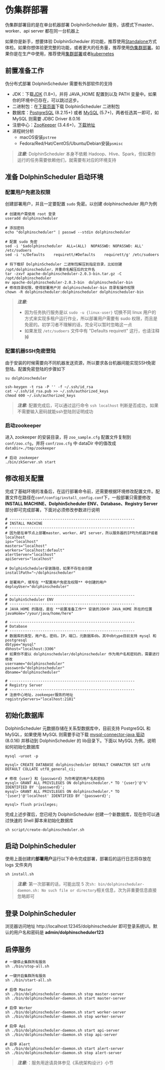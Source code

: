 # 伪集群部署

伪集群部署目的是在单台机器部署 DolphinScheduler 服务，该模式下master、worker、api server 都在同一台机器上

如果你是新手，想要体验 DolphinScheduler 的功能，推荐使用[Standalone](standalone.md)方式体检。如果你想体验更完整的功能，或者更大的任务量，推荐使用[伪集群部署](pseudo-cluster.md)。如果你是在生产中使用，推荐使用[集群部署](cluster.md)或者[kubernetes](kubernetes.md)

## 前置准备工作

伪分布式部署 DolphinScheduler 需要有外部软件的支持

* JDK：下载[JDK][jdk] (1.8+)，并将 JAVA_HOME 配置到以及 PATH 变量中。如果你的环境中已存在，可以跳过这步。
* 二进制包：在[下载页面](https://dolphinscheduler.apache.org/zh-cn/download/download.html)下载 DolphinScheduler 二进制包
* 数据库：[PostgreSQL](https://www.postgresql.org/download/) (8.2.15+) 或者 [MySQL](https://dev.mysql.com/downloads/mysql/) (5.7+)，两者任选其一即可，如 MySQL 则需要 JDBC Driver 8.0.16
* 注册中心：[ZooKeeper](https://zookeeper.apache.org/releases.html) (3.4.6+)，[下载地址][zookeeper]
* 进程树分析
  * macOS安装`pstree`
  * Fedora/Red/Hat/CentOS/Ubuntu/Debian安装`psmisc`

> **_注意:_** DolphinScheduler 本身不依赖 Hadoop、Hive、Spark，但如果你运行的任务需要依赖他们，就需要有对应的环境支持

## 准备 DolphinScheduler 启动环境

### 配置用户免密及权限

创建部署用户，并且一定要配置 `sudo` 免密。以创建 dolphinscheduler 用户为例

```shell
# 创建用户需使用 root 登录
useradd dolphinscheduler

# 添加密码
echo "dolphinscheduler" | passwd --stdin dolphinscheduler

# 配置 sudo 免密
sed -i '$adolphinscheduler  ALL=(ALL)  NOPASSWD: NOPASSWD: ALL' /etc/sudoers
sed -i 's/Defaults    requirett/#Defaults    requirett/g' /etc/sudoers

# 将下载好 DolphinScheduler 二进制包解压到指定目录，比如创建 /opt/dolphinscheduler，并重命名解压后的文件名
tar -zxvf apache-dolphinscheduler-2.0.3-bin.tar.gz -C /opt/dolphinscheduler
mv apache-dolphinscheduler-2.0.3-bin  dolphinscheduler-bin
# 修改目录权限，使得部署用户对 dolphinscheduler-bin 目录有操作权限
chown -R dolphinscheduler:dolphinscheduler dolphinscheduler-bin
```

> **_注意:_**
>
> * 因为任务执行服务是以 `sudo -u {linux-user}` 切换不同 linux 用户的方式来实现多租户运行作业，所以部署用户需要有 sudo 权限，而且是免密的。初学习者不理解的话，完全可以暂时忽略这一点
> * 如果发现 `/etc/sudoers` 文件中有 "Defaults requirett" 这行，也请注释掉

### 配置机器SSH免密登陆

由于安装的时候需要向不同机器发送资源，所以要求各台机器间能实现SSH免密登陆。配置免密登陆的步骤如下

```shell
su dolphinscheduler

ssh-keygen -t rsa -P '' -f ~/.ssh/id_rsa
cat ~/.ssh/id_rsa.pub >> ~/.ssh/authorized_keys
chmod 600 ~/.ssh/authorized_keys
```

> **_注意:_** 配置完成后，可以通过运行命令 `ssh localhost` 判断是否成功，如果不需要输入密码就能ssh登陆则证明成功

### 启动zookeeper

进入 zookeeper 的安装目录，将 `zoo_sample.cfg` 配置文件复制到 `conf/zoo.cfg`，并将 `conf/zoo.cfg` 中 dataDir 中的值改成 `dataDir=./tmp/zookeeper`

```shell
# 启动 zookeeper
./bin/zkServer.sh start
```

<!--
修改数据库配置，并初始化

```properties
spring.datasource.driver-class-name=com.mysql.jdbc.Driver
spring.datasource.url=jdbc:mysql://localhost:3306/dolphinscheduler?useUnicode=true&characterEncoding=UTF-8&allowMultiQueries=true
# 如果你不是以 dolphinscheduler/dolphinscheduler 作为用户名和密码的，需要进行修改
spring.datasource.username=dolphinscheduler
spring.datasource.password=dolphinscheduler
```

修改并保存完后，执行 script 目录下的创建表及导入基础数据脚本

```shell
sh script/create-dolphinscheduler.sh
```
-->

## 修改相关配置

完成了基础环境的准备后，在运行部署命令前，还需要根据环境修改配置文件。配置文件在路径在`conf/config/install_config.conf`下，一般部署只需要修改**INSTALL MACHINE、DolphinScheduler ENV、Database、Registry Server**部分即可完成部署，下面对必须修改参数进行说明

```shell
# ---------------------------------------------------------
# INSTALL MACHINE
# ---------------------------------------------------------
# 因为是在单节点上部署master、worker、API server，所以服务器的IP均为机器IP或者localhost
ips="localhost"
masters="localhost"
workers="localhost:default"
alertServer="localhost"
apiServers="localhost"

# DolphinScheduler安装路径，如果不存在会创建
installPath="~/dolphinscheduler"

# 部署用户，填写在 **配置用户免密及权限** 中创建的用户
deployUser="dolphinscheduler"

# ---------------------------------------------------------
# DolphinScheduler ENV
# ---------------------------------------------------------
# JAVA_HOME 的路径，是在 **前置准备工作** 安装的JDK中 JAVA_HOME 所在的位置
javaHome="/your/java/home/here"

# ---------------------------------------------------------
# Database
# ---------------------------------------------------------
# 数据库的类型，用户名，密码，IP，端口，元数据库db。其中dbtype目前支持 mysql 和 postgresql
dbtype="mysql"
dbhost="localhost:3306"
# 如果你不是以 dolphinscheduler/dolphinscheduler 作为用户名和密码的，需要进行修改
username="dolphinscheduler"
password="dolphinscheduler"
dbname="dolphinscheduler"

# ---------------------------------------------------------
# Registry Server
# ---------------------------------------------------------
# 注册中心地址，zookeeper服务的地址
registryServers="localhost:2181"
```

## 初始化数据库

DolphinScheduler 元数据存储在关系型数据库中，目前支持 PostgreSQL 和 MySQL，如果使用 MySQL 则需要手动下载 [mysql-connector-java 驱动][mysql] (8.0.16) 并移动到 DolphinScheduler 的 lib目录下。下面以 MySQL 为例，说明如何初始化数据库

```shell
mysql -uroot -p

mysql> CREATE DATABASE dolphinscheduler DEFAULT CHARACTER SET utf8 DEFAULT COLLATE utf8_general_ci;

# 修改 {user} 和 {password} 为你希望的用户名和密码
mysql> GRANT ALL PRIVILEGES ON dolphinscheduler.* TO '{user}'@'%' IDENTIFIED BY '{password}';
mysql> GRANT ALL PRIVILEGES ON dolphinscheduler.* TO '{user}'@'localhost' IDENTIFIED BY '{password}';

mysql> flush privileges;
```

完成上述步骤后，您已经为 DolphinScheduler 创建一个新数据库，现在你可以通过快速的 Shell 脚本来初始化数据库

```shell
sh script/create-dolphinscheduler.sh
```

## 启动 DolphinScheduler

使用上面创建的**部署用户**运行以下命令完成部署，部署后的运行日志将存放在 logs 文件夹内

```shell
sh install.sh
```

> **_注意:_** 第一次部署的话，可能出现 5 次`sh: bin/dolphinscheduler-daemon.sh: No such file or directory`相关信息，次为非重要信息直接忽略即可

## 登录 DolphinScheduler

浏览器访问地址 http://localhost:12345/dolphinscheduler 即可登录系统UI。默认的用户名和密码是 **admin/dolphinscheduler123**

## 启停服务

```shell
# 一键停止集群所有服务
sh ./bin/stop-all.sh

# 一键开启集群所有服务
sh ./bin/start-all.sh

# 启停 Master
sh ./bin/dolphinscheduler-daemon.sh stop master-server
sh ./bin/dolphinscheduler-daemon.sh start master-server

# 启停 Worker
sh ./bin/dolphinscheduler-daemon.sh start worker-server
sh ./bin/dolphinscheduler-daemon.sh stop worker-server

# 启停 Api
sh ./bin/dolphinscheduler-daemon.sh start api-server
sh ./bin/dolphinscheduler-daemon.sh stop api-server

# 启停 Alert
sh ./bin/dolphinscheduler-daemon.sh start alert-server
sh ./bin/dolphinscheduler-daemon.sh stop alert-server
```

> **_注意:_**：服务用途请具体参见《系统架构设计》小节

[jdk]: https://www.oracle.com/technetwork/java/javase/downloads/index.html
[zookeeper]: https://zookeeper.apache.org/releases.html
[mysql]: https://downloads.MySQL.com/archives/c-j/
[issue]: https://github.com/apache/dolphinscheduler/issues/6597
